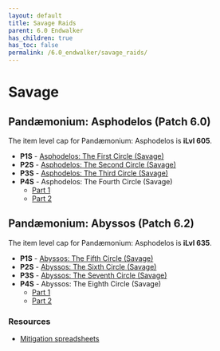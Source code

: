 ```yaml
---
layout: default
title: Savage Raids
parent: 6.0 Endwalker
has_children: true
has_toc: false
permalink: /6.0_endwalker/savage_raids/
---
```


# Savage

## Pandæmonium: Asphodelos (Patch 6.0)

The item level cap for Pandæmonium: Asphodelos is **iLvl 605**.

- **P1S** - [Asphodelos: The First Circle (Savage)](p1s/README.md)
- **P2S** - [Asphodelos: The Second Circle (Savage)](p2s/README.md)
- **P3S** - [Asphodelos: The Third Circle (Savage)](p3s/README.md)
- **P4S** - Asphodelos: The Fourth Circle (Savage)
	- [Part 1](p4s_1/README.md)
	- [Part 2](p4s_2/README.md)

## Pandæmonium: Abyssos (Patch 6.2)

The item level cap for Pandæmonium: Asphodelos is **iLvl 635**.

- **P1S** - [Abyssos: The Fifth Circle (Savage)](p5s/README.md)
- **P2S** - [Abyssos: The Sixth Circle (Savage)](p6s/README.md)
- **P3S** - [Abyssos: The Seventh Circle (Savage)](p7s/README.md)
- **P4S** - Abyssos: The Eighth Circle (Savage)
	- [Part 1](p8s_1/README.md)
	- [Part 2](p8s_2/README.md)

### Resources

- [Mitigation spreadsheets](https://docs.google.com/spreadsheets/d/1a6O-Vd6wC2I-HujoPeYzgkri_AvUIKb4G2g45MegPBA/edit#gid=0)